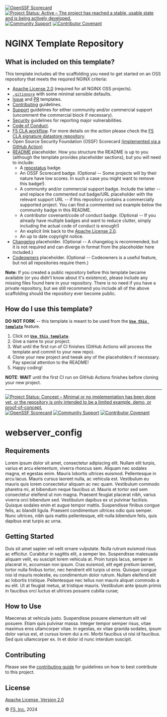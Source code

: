 [![OpenSSF Scorecard](https://api.securityscorecards.dev/projects/github.com/nginxinc/template-repository/badge)](https://securityscorecards.dev/viewer/?uri=github.com/nginxinc/template-repository)
[![Project Status: Active – The project has reached a stable, usable state and is being actively developed.](https://www.repostatus.org/badges/latest/active.svg)](https://www.repostatus.org/#active)
[![Community Support](https://badgen.net/badge/support/community/cyan?icon=awesome)](https://github.com/nginxinc/template-repository/blob/main/SUPPORT.md)
[![Contributor Covenant](https://img.shields.io/badge/Contributor%20Covenant-2.1-4baaaa.svg)](https://github.com/nginxinc/template-repository/main/CODE_OF_CONDUCT.md)

# NGINX Template Repository

## What is included on this template?

This template includes all the scaffolding you need to get started on an OSS repository that meets the required NGINX criteria:

- [Apache License 2.0](/LICENSE) (required for all NGINX OSS projects).
- [`.gitignore`](/.gitignore) with some minimal sensible defaults.
- [Issue](/.github/ISSUE_TEMPLATE) and [PR](/.github//pull_request_template.md) templates.
- [Contributing](/CONTRIBUTING.md) guidelines.
- [Support](/SUPPORT.md) guidelines for either community and/or commercial support (uncomment the commercial block if necessary).
- [Security](/SECURITY.md) guidelines for reporting major vulnerabilities.
- [Code of Conduct](/CODE_OF_CONDUCT.md).
- [F5 CLA workflow](/.github/workflows/f5-cla.yml). For more details on the action please check the [F5 CLA signature datastore repository](https://github.com/f5/f5-cla-data).
- Open Source Security Foundation (OSSF) Scorecard [(implemented via a GitHub Action)](/.github/workflows/ossf_scorecard.yml)
- [README](/README.md) placeholder. How you structure the README is up to you (although the template provides placeholder sections), but you will need to include:
  - A [repostatus](https://www.repostatus.org/) badge.
  - An OSSF Scorecard badge. (Optional -- Some projects will by their nature have low scores. In such a case you might want to remove this badge!).
  - A community and/or commercial support badge. Include the latter -- and replace the commented out badge/URL placeholder with the relevant support URL -- if this repository contains a commercially supported project. You can find a commented out example below the community badge in this README.
  - A contributor covenant/code of conduct badge. (Optional -- If you already have multiple badges and want to reduce clutter, simply including the actual code of conduct is enough!)
  - An explicit link back to the [Apache License 2.0](/LICENSE).
  - An up to date copyright notice.
- [Changelog](/CHANGELOG.md) placeholder. (Optional -- A changelog is recommended, but it is not required and can diverge in format from the placeholder here included.)
- [Codeowners](/.github/CODEOWNERS) placeholder. (Optional -- Codeowners is a useful feature, but not all repositories require them.)

**Note:** If you created a public repository before this template became available (or you didn't know about it's existence), please include any missing files found here in your repository. There is no need if you have a private repository, but we still recommend you include all of the above scaffolding should the repository ever become public.

## How do I use this template?

**DO NOT FORK** -- this template is meant to be used from the **[`Use this template`](https://github.com/nginxinc/template-repository/generate)** feature.

1. Click on **[`Use this template`](https://github.com/nginxinc/template-repository/generate)**.
2. Give a name to your project.
3. Wait until the first run of CI finishes (GitHub Actions will process the template and commit to your new repo).
4. Clone your new project and tweak any of the placeholders if necessary. Pay special attention to the README!
5. Happy coding!

**NOTE**: **WAIT** until the first CI run on GitHub Actions finishes before cloning your new project.

---

<!--  DELETE THE LINES ABOVE THIS AND WRITE YOUR PROJECT README BELOW -- PLACEHOLDER SECTIONS HAVE BEEN INCLUDED FOR YOUR CONVENIENCE -->

[![Project Status: Concept – Minimal or no implementation has been done yet, or the repository is only intended to be a limited example, demo, or proof-of-concept.](https://www.repostatus.org/badges/latest/concept.svg)](https://www.repostatus.org/#concept)
[![OpenSSF Scorecard](https://api.securityscorecards.dev/projects/github.com/joserphc/webserver-config/badge)](https://securityscorecards.dev/viewer/?uri=github.com/joserphc/webserver-config)
[![Community Support](https://badgen.net/badge/support/community/cyan?icon=awesome)](/SUPPORT.md) <!-- [![Commercial Support](https://badgen.net/badge/support/commercial/cyan?icon=awesome)](<Insert URL>) -->
[![Contributor Covenant](https://img.shields.io/badge/Contributor%20Covenant-2.1-4baaaa.svg)](/CODE_OF_CONDUCT.md)

# webserver_config

## Requirements

Lorem ipsum dolor sit amet, consectetur adipiscing elit. Nullam elit turpis, varius et arcu elementum, viverra rhoncus sem. Aliquam nec sodales magna, et egestas enim. Mauris lobortis ultrices euismod. Pellentesque in arcu lacus. Mauris cursus laoreet nulla, ac vehicula est. Vestibulum eu mauris quis lorem consectetur aliquam ac nec quam. Vestibulum commodo pharetra mi, at bibendum neque faucibus ut. Mauris et tortor sed sem consectetur eleifend ut non magna. Praesent feugiat placerat nibh, varius viverra orci bibendum sed. Vestibulum dapibus ex ut pulvinar facilisis. Quisque sodales enim et augue tempor mattis. Suspendisse finibus congue felis, ac blandit ligula. Praesent condimentum ultrices odio quis semper. Nunc ultrices, nibh quis mattis pellentesque, elit nulla bibendum felis, quis dapibus erat turpis ac urna.

## Getting Started

Duis sit amet sapien vel velit ornare vulputate. Nulla rutrum euismod risus ac efficitur. Curabitur in sagittis elit, a semper leo. Suspendisse malesuada aliquam velit, eu suscipit lorem vehicula at. Proin turpis lacus, semper in placerat in, accumsan non ipsum. Cras euismod, elit eget pretium laoreet, tortor nulla finibus tortor, nec hendrerit elit turpis ut eros. Quisque congue nisi id mauris molestie, eu condimentum dolor rutrum. Nullam eleifend elit ac lobortis tristique. Pellentesque nec tellus non mauris aliquet commodo a eu elit. Ut at feugiat metus, at tristique mauris. Vestibulum ante ipsum primis in faucibus orci luctus et ultrices posuere cubilia curae;

## How to Use

Maecenas at vehicula justo. Suspendisse posuere elementum elit vel posuere. Etiam quis pulvinar massa. Integer tempor semper risus, vitae maximus eros ullamcorper vitae. In egestas, ex vitae gravida sodales, ipsum dolor varius est, et cursus lorem dui a mi. Morbi faucibus ut nisi id faucibus. Sed quis ullamcorper ex. In et dolor id nunc interdum suscipit.

## Contributing

Please see the [contributing guide](/CONTRIBUTING.md) for guidelines on how to best contribute to this project.

## License

[Apache License, Version 2.0](/LICENSE)

&copy; [F5, Inc.](https://www.f5.com/) 2024
